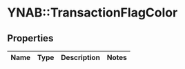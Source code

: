 # YNAB::TransactionFlagColor

## Properties

| Name | Type | Description | Notes |
| ---- | ---- | ----------- | ----- |

